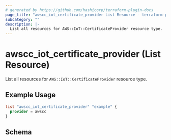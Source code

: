 ```yaml
---
# generated by https://github.com/hashicorp/terraform-plugin-docs
page_title: "awscc_iot_certificate_provider List Resource - terraform-provider-awscc"
subcategory: ""
description: |-
  List all resources for AWS::IoT::CertificateProvider resource type.
---
```


# awscc_iot_certificate_provider (List Resource)

List all resources for `AWS::IoT::CertificateProvider` resource type.

## Example Usage

```terraform
list "awscc_iot_certificate_provider" "example" {
  provider = awscc
}
```

<!-- schema generated by tfplugindocs -->
## Schema
